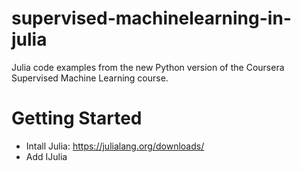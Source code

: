 # supervised-machinelearning-in-julia
Julia code examples from the new Python version of the Coursera Supervised Machine Learning course.

# Getting Started
- Intall Julia: https://julialang.org/downloads/
- Add IJulia
